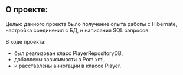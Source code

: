 ## О проекте:

Целью данного проекта было получение опыта работы с Hibernate, настройка соединения с БД, и написания SQL запросов.

В ходе проекта: 
- был реализован класс PlayerRepositoryDB,
-  добавлены зависимости в Pom.xml,
-   и расставлены аннотации в классе Player.
